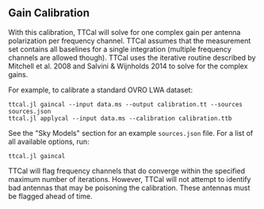 ## Gain Calibration

With this calibration, TTCal will solve for one complex gain per antenna polarization
per frequency channel. TTCal assumes that the measurement set contains all baselines
for a single integration (multiple frequency channels are allowed though).
TTCal uses the iterative routine described by Mitchell et al. 2008 and
Salvini & Wijnholds 2014 to solve for the complex gains.

For example, to calibrate a standard OVRO LWA dataset:
```
ttcal.jl gaincal --input data.ms --output calibration.tt --sources sources.json
ttcal.jl applycal --input data.ms --calibration calibration.ttb
```
See the "Sky Models" section for an example `sources.json` file.
For a list of all available options, run:
```
ttcal.jl gaincal
```

TTCal will flag frequency channels that do converge within the specified maximum
number of iterations. However, TTCal will not attempt to identify bad antennas
that may be poisoning the calibration. These antennas must be flagged ahead of
time.

